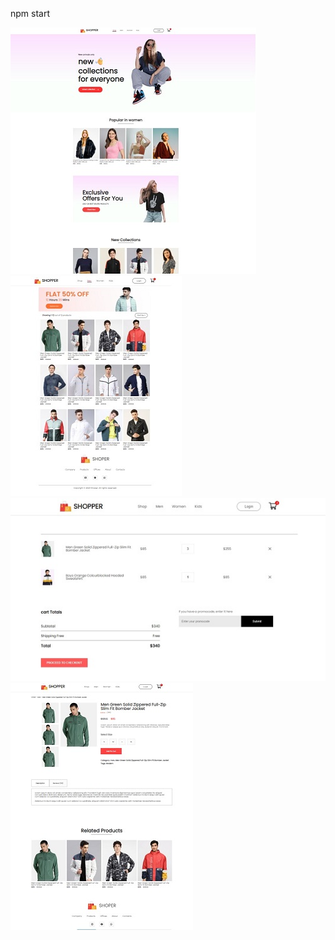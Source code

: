 npm start 


![ilustration](https://github.com/Topchak/Potrfolio-ShopReact/raw/main/screen-1.jpg)
![ilustration](https://github.com/Topchak/Potrfolio-ShopReact/raw/main/screen-2.jpg)
![ilustration](https://github.com/Topchak/Potrfolio-ShopReact/raw/main/screen-4.jpg)
![ilustration](https://github.com/Topchak/Potrfolio-ShopReact/raw/main/screen-3.jpg)
